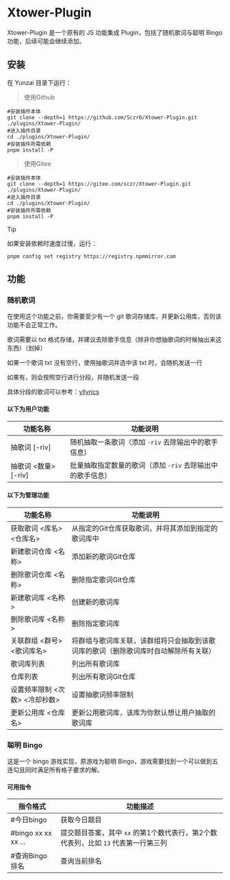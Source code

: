# Xtower-Plugin

Xtower-Plugin 是一个原有的 JS 功能集成 Plugin，包括了随机歌词与聪明 Bingo 功能，后续可能会继续添加。

## 安装

在 Yunzai 目录下运行：

> 使用Github

```
#安装插件本体
git clone --depth=1 https://github.com/Sczr0/Xtower-Plugin.git ./plugins/Xtower-Plugin/ 
#进入插件目录
cd ./plugins/Xtower-Plugin/ 
#安装插件所需依赖
pnpm install -P
```
> 使用Gitee

```
#安装插件本体
git clone --depth=1 https://gitee.com/sczr/Xtower-Plugin.git ./plugins/Xtower-Plugin/ 
#进入插件目录
cd ./plugins/Xtower-Plugin/ 
#安装插件所需依赖
pnpm install -P
```
> [!TIP]
> 如果安装依赖时速度过慢，运行：
> 
>```
> pnpm config set registry https://registry.npmmirror.com
>```

## 功能

### 随机歌词

在使用这个功能之前，你需要至少有一个 git 歌词存储库，并更新公用库，否则该功能不会正常工作。

歌词需要以 txt 格式存储，并建议去除歌手信息（除非你想抽歌词的时候抽出来这东西）（划掉）

如果一个歌词 txt 没有空行，使用抽歌词并选中该 txt 时，会随机发送一行

如果有，则会按照空行进行分段，并随机发送一段

具体分段的歌词可以参考：[yllyrics](https://github.com/Sczr0/yllyrics)

#### **以下为用户功能**

| **功能名称**               | **功能说明**                                                                 |
|----------------------------|-----------------------------------------------------------------------------|
| 抽歌词 [-riv]              | 随机抽取一条歌词（添加 `-riv` 去除输出中的歌手信息）                        |
| 抽歌词 <数量> [-riv]       | 批量抽取指定数量的歌词（添加 `-riv` 去除输出中的歌手信息）                  |

#### **以下为管理功能**

| **功能名称**               | **功能说明**                                                                 |
|----------------------------|-----------------------------------------------------------------------------|
| 获取歌词 <库名> <仓库名>   | 从指定的Git仓库获取歌词，并将其添加到指定的歌词库中                                  |
| 新建歌词仓库 <名称> <Git URL>  | 添加新的歌词Git仓库                                                            |
| 删除歌词仓库 <名称>        | 删除指定歌词Git仓库                                                            |
| 新建歌词库 <名称>          | 创建新的歌词库                                                              |
| 删除歌词库 <名称>          | 删除指定歌词库                                                              |
| 关联群组 <群号> <歌词库名> | 将群组与歌词库关联，该群组将只会抽取到该歌词库的歌词（删除歌词库时自动解除所有关联）                                                                                                 |
| 歌词库列表                 | 列出所有歌词库                                                              |
| 仓库列表                   | 列出所有歌词Git仓库                                                            |
| 设置频率限制 <次数> <冷却秒数> | 设置抽歌词频率限制                                                      |
| 更新公用库 <仓库名>        | 更新公用歌词库，该库为你默认想让用户抽取的歌词库 

### 聪明 Bingo

这是一个 bingo 游戏实现，原游戏为聪明 Bingo，游戏需要找到一个可以做到五连勾且同时满足所有格子要求的解。

#### 可用指令

| **指令格式**           | **功能描述**                                                                 |
|------------------------|-----------------------------------------------------------------------------|
| #今日bingo             | 获取今日题目                                                                |
| #bingo xx xx xx ...    | 提交题目答案，其中 `xx` 的第1个数代表行，第2个数代表列，比如 `13` 代表第一行第三列 |
| #查询Bingo排名         | 查询当前排名       